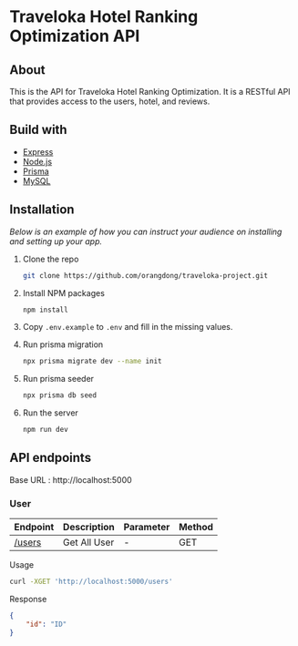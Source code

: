 # Traveloka Hotel Ranking Optimization API

## About

This is the API for Traveloka Hotel Ranking Optimization. It is a RESTful API that provides access to the users, hotel, and reviews.

## Build with

* [Express](http://expressjs.com/)
* [Node.js](http://nodejs.org/)
* [Prisma](https://www.prisma.io/)
* [MySQL](https://mariadb.org/)

## Installation

_Below is an example of how you can instruct your audience on installing and setting up your app._

1. Clone the repo

   ```sh
   git clone https://github.com/orangdong/traveloka-project.git
   ```

2. Install NPM packages

   ```sh
   npm install
   ```

3. Copy `.env.example` to `.env` and fill in the missing values.

4. Run prisma migration

   ```sh
   npx prisma migrate dev --name init
   ```

5. Run prisma seeder

    ```sh
    npx prisma db seed
    ```

6. Run the server
    ```sh
    npm run dev
    ```
## API endpoints
Base URL : http://localhost:5000

### User
| Endpoint | Description | Parameter | Method|
| ------ | ------ | ------ | ------ |
| [/users](http://localhost:5000/users) | Get All User | - | GET |
Usage
```sh
curl -XGET 'http://localhost:5000/users'
```
Response
```json
{
    "id": "ID"
}
```